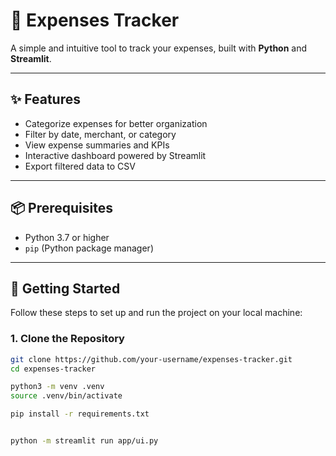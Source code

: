 # 💸 Expenses Tracker

A simple and intuitive tool to track your expenses, built with **Python** and **Streamlit**.

---

## ✨ Features
- Categorize expenses for better organization  
- Filter by date, merchant, or category  
- View expense summaries and KPIs  
- Interactive dashboard powered by Streamlit  
- Export filtered data to CSV  

---

## 📦 Prerequisites
- Python 3.7 or higher  
- `pip` (Python package manager)  

---

## 🚀 Getting Started

Follow these steps to set up and run the project on your local machine:

### 1. Clone the Repository
```bash
git clone https://github.com/your-username/expenses-tracker.git
cd expenses-tracker

python3 -m venv .venv
source .venv/bin/activate

pip install -r requirements.txt


python -m streamlit run app/ui.py